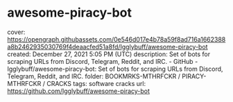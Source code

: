 # awesome-piracy-bot

cover: https://opengraph.githubassets.com/0e546d017e4b78a59f8ad716a1662388a8b2462935030769f4deaacfed51a8fd/Igglybuff/awesome-piracy-bot
created: December 27, 2021 5:05 PM (UTC)
description: Set of bots for scraping URLs from Discord, Telegram, Reddit, and IRC. - GitHub - Igglybuff/awesome-piracy-bot: Set of bots for scraping URLs from Discord, Telegram, Reddit, and IRC.
folder: BOOKMRKS-MTHRFCKR / PIRACY-MTHRFCKR / CRACKS
tags: software cracks
url: https://github.com/Igglybuff/awesome-piracy-bot